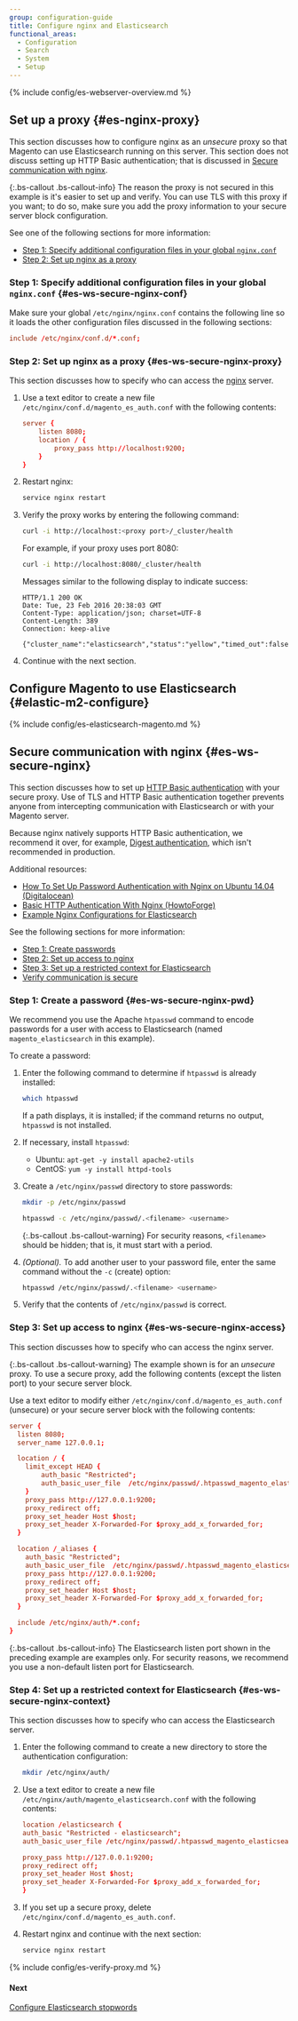 ```yaml
---
group: configuration-guide
title: Configure nginx and Elasticsearch
functional_areas:
  - Configuration
  - Search
  - System
  - Setup
---
```


{% include config/es-webserver-overview.md %}

## Set up a proxy {#es-nginx-proxy}

This section discusses how to configure nginx as an *unsecure* proxy so that Magento can use Elasticsearch running on this server. This section does not discuss setting up HTTP Basic authentication; that is discussed in [Secure communication with nginx](#es-ws-secure-nginx).

{:.bs-callout .bs-callout-info}
The reason the proxy is not secured in this example is it's easier to set up and verify. You can use TLS with this proxy if you want; to do so, make sure you add the proxy information to your secure server block configuration.

See one of the following sections for more information:

*	[Step 1: Specify additional configuration files in your global `nginx.conf`](#es-ws-secure-nginx-conf)
*	[Step 2: Set up nginx as a proxy](#es-ws-secure-nginx-proxy)

### Step 1: Specify additional configuration files in your global `nginx.conf` {#es-ws-secure-nginx-conf}

Make sure your global `/etc/nginx/nginx.conf` contains the following line so it loads the other configuration files discussed in the following sections:

```conf
include /etc/nginx/conf.d/*.conf;
```

### Step 2: Set up nginx as a proxy {#es-ws-secure-nginx-proxy}

This section discusses how to specify who can access the [nginx](https://glossary.magento.com/nginx) server.

1.	Use a text editor to create a new file `/etc/nginx/conf.d/magento_es_auth.conf` with the following contents:

    ```conf
    server {
        listen 8080;
        location / {
            proxy_pass http://localhost:9200;
        }
    }
    ```

2.	Restart nginx:

    ```bash
    service nginx restart
    ```

3.  Verify the proxy works by entering the following command:

    ```bash
    curl -i http://localhost:<proxy port>/_cluster/health
    ```

    For example, if your proxy uses port 8080:

    ```bash
    curl -i http://localhost:8080/_cluster/health
    ```

    Messages similar to the following display to indicate success:

    ```terminal
    HTTP/1.1 200 OK
    Date: Tue, 23 Feb 2016 20:38:03 GMT
    Content-Type: application/json; charset=UTF-8
    Content-Length: 389
    Connection: keep-alive

    {"cluster_name":"elasticsearch","status":"yellow","timed_out":false,"number_of_nodes":1,"number_of_data_nodes":1,"active_primary_shards":5,"active_shards":5,"relocating_shards":0,"initializing_shards":0,"unassigned_shards":5,"delayed_unassigned_shards":0,"number_of_pending_tasks":0,"number_of_in_flight_fetch":0,"task_max_waiting_in_queue_millis":0,"active_shards_percent_as_number":50.0}
    ```

4.	Continue with the next section.

## Configure Magento to use Elasticsearch {#elastic-m2-configure}

{% include config/es-elasticsearch-magento.md %}

## Secure communication with nginx {#es-ws-secure-nginx}

This section discusses how to set up [HTTP Basic authentication](http://nginx.org/en/docs/http/ngx_http_auth_basic_module.html) with your secure proxy. Use of TLS and HTTP Basic authentication together prevents anyone from intercepting communication with Elasticsearch or with your Magento server.

Because nginx natively supports HTTP Basic authentication, we recommend it over, for example, [Digest authentication](https://www.nginx.com/resources/wiki/modules/auth_digest/), which isn't recommended in production.

Additional resources:

*	[How To Set Up Password Authentication with Nginx on Ubuntu 14.04 (Digitalocean)](https://www.digitalocean.com/community/tutorials/how-to-set-up-password-authentication-with-nginx-on-ubuntu-14-04)
*	[Basic HTTP Authentication With Nginx (HowtoForge)](https://www.howtoforge.com/basic-http-authentication-with-nginx)
*	[Example Nginx Configurations for Elasticsearch](https://gist.github.com/karmi/b0a9b4c111ed3023a52d)

See the following sections for more information:

*	[Step 1: Create passwords](#es-ws-secure-nginx-pwd)
*	[Step 2: Set up access to nginx](#es-ws-secure-nginx-access)
*	[Step 3: Set up a restricted context for Elasticsearch](#es-ws-secure-nginx-context)
*	[Verify communication is secure](#es-ws-secure-verify)

### Step 1: Create a password {#es-ws-secure-nginx-pwd}

We recommend you use the Apache `htpasswd` command to encode passwords for a user with access to Elasticsearch (named `magento_elasticsearch` in this example).

To create a password:

1.	Enter the following command to determine if `htpasswd` is already installed:

    ```bash
    which htpasswd
    ```

    If a path displays, it is installed; if the command returns no output, `htpasswd` is not installed.

2.	If necessary, install `htpasswd`:

	*	Ubuntu: `apt-get -y install apache2-utils`
	*	CentOS: `yum -y install httpd-tools`
3.	Create a `/etc/nginx/passwd` directory to store passwords:

    ```bash
    mkdir -p /etc/nginx/passwd
    ```

    ```bash
    htpasswd -c /etc/nginx/passwd/.<filename> <username>
    ```

    {:.bs-callout .bs-callout-warning}
    For security reasons, `<filename>` should be hidden; that is, it must start with a period.

5.	*(Optional).* To add another user to your password file, enter the same command without the `-c` (create) option:

    ```bash
    htpasswd /etc/nginx/passwd/.<filename> <username>
    ```

6.	Verify that the contents of `/etc/nginx/passwd` is correct.

### Step 3: Set up access to nginx {#es-ws-secure-nginx-access}

This section discusses how to specify who can access the nginx server.

{:.bs-callout .bs-callout-warning}
The example shown is for an *unsecure* proxy. To use a secure proxy, add the following contents (except the listen port) to your secure server block.

Use a text editor to modify either `/etc/nginx/conf.d/magento_es_auth.conf` (unsecure) or your secure server block with the following contents:

```conf
server {
  listen 8080;
  server_name 127.0.0.1;

  location / {
    limit_except HEAD {
        auth_basic "Restricted";
        auth_basic_user_file  /etc/nginx/passwd/.htpasswd_magento_elasticsearch;
    }
    proxy_pass http://127.0.0.1:9200;
    proxy_redirect off;
    proxy_set_header Host $host;
    proxy_set_header X-Forwarded-For $proxy_add_x_forwarded_for;
  }

  location /_aliases {
    auth_basic "Restricted";
    auth_basic_user_file  /etc/nginx/passwd/.htpasswd_magento_elasticsearch;
    proxy_pass http://127.0.0.1:9200;
    proxy_redirect off;
    proxy_set_header Host $host;
    proxy_set_header X-Forwarded-For $proxy_add_x_forwarded_for;
  }

  include /etc/nginx/auth/*.conf;
}
```

{:.bs-callout .bs-callout-info}
The Elasticsearch listen port shown in the preceding example are examples only. For security reasons, we recommend you use a non-default listen port for Elasticsearch.

### Step 4: Set up a restricted context for Elasticsearch {#es-ws-secure-nginx-context}

This section discusses how to specify who can access the Elasticsearch server.

1.	Enter the following command to create a new directory to store the authentication configuration:

    ```bash
    mkdir /etc/nginx/auth/
    ```

2.	Use a text editor to create a new file `/etc/nginx/auth/magento_elasticsearch.conf` with the following contents:

    ```conf
    location /elasticsearch {
    auth_basic "Restricted - elasticsearch";
    auth_basic_user_file /etc/nginx/passwd/.htpasswd_magento_elasticsearch;

    proxy_pass http://127.0.0.1:9200;
    proxy_redirect off;
    proxy_set_header Host $host;
    proxy_set_header X-Forwarded-For $proxy_add_x_forwarded_for;
    }
    ```

3.	If you set up a secure proxy, delete `/etc/nginx/conf.d/magento_es_auth.conf`.
4.	Restart nginx and continue with the next section:

    ```bash
    service nginx restart
    ```

{% include config/es-verify-proxy.md %}

#### Next

[Configure Elasticsearch stopwords]({{page.baseurl}}/config-guide/elasticsearch/es-config-stopwords.html)

